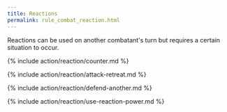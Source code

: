 ```yaml
---
title: Reactions
permalink: rule_combat_reaction.html
---
```


Reactions can be used on another combatant's turn but requires a certain situation to occur.

{% include action/reaction/counter.md %}

{% include action/reaction/attack-retreat.md %}

{% include action/reaction/defend-another.md %}

{% include action/reaction/use-reaction-power.md %}